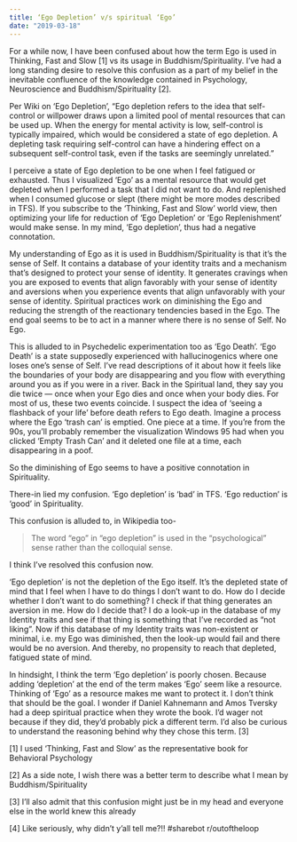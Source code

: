 ```yaml
---
title: ‘Ego Depletion’ v/s spiritual ‘Ego’
date: "2019-03-18"
---
```


For a while now, I have been confused about how the term Ego is used in Thinking, Fast and Slow [1] vs its usage in Buddhism/Spirituality. I’ve had a long standing desire to resolve this confusion as a part of my belief in the inevitable confluence of the knowledge contained in Psychology, Neuroscience and Buddhism/Spirituality [2].

Per Wiki on ‘Ego Depletion’, “Ego depletion refers to the idea that self-control or willpower draws upon a limited pool of mental resources that can be used up. When the energy for mental activity is low, self-control is typically impaired, which would be considered a state of ego depletion. A depleting task requiring self-control can have a hindering effect on a subsequent self-control task, even if the tasks are seemingly unrelated.”

I perceive a state of Ego depletion to be one when I feel fatigued or exhausted. Thus I visualized ‘Ego’ as a mental resource that would get depleted when I performed a task that I did not want to do. And replenished when I consumed glucose or slept (there might be more modes described in TFS). If you subscribe to the ‘Thinking, Fast and Slow’ world view, then optimizing your life for reduction of ‘Ego Depletion’ or ‘Ego Replenishment’ would make sense. In my mind, ‘Ego depletion’, thus had a negative connotation.

My understanding of Ego as it is used in Buddhism/Spirituality is that it’s the sense of Self. It contains a database of your identity traits and a mechanism that’s designed to protect your sense of identity. It generates cravings when you are exposed to events that align favorably with your sense of identity and aversions when you experience events that align unfavorably with your sense of identity. Spiritual practices work on diminishing the Ego and reducing the strength of the reactionary tendencies based in the Ego. The end goal seems to be to act in a manner where there is no sense of Self. No Ego.

This is alluded to in Psychedelic experimentation too as ‘Ego Death’. ‘Ego Death’ is a state supposedly experienced with hallucinogenics where one loses one’s sense of Self. I’ve read descriptions of it about how it feels like the boundaries of your body are disappearing and you flow with everything around you as if you were in a river. Back in the Spiritual land, they say you die twice — once when your Ego dies and once when your body dies. For most of us, these two events coincide. I suspect the idea of ‘seeing a flashback of your life’ before death refers to Ego death. Imagine a process where the Ego ‘trash can’ is emptied. One piece at a time. If you’re from the 90s, you’ll probably remember the visualization Windows 95 had when you clicked ‘Empty Trash Can’ and it deleted one file at a time, each disappearing in a poof.

So the diminishing of Ego seems to have a positive connotation in Spirituality.

There-in lied my confusion. ‘Ego depletion’ is ‘bad’ in TFS. ‘Ego reduction’ is ‘good’ in Spirituality.

This confusion is alluded to, in Wikipedia too-

> The word “ego” in “ego depletion” is used in the “psychological” sense rather than the colloquial sense.

I think I’ve resolved this confusion now.

‘Ego depletion’ is not the depletion of the Ego itself. It’s the depleted state of mind that I feel when I have to do things I don’t want to do. How do I decide whether I don’t want to do something? I check if that thing generates an aversion in me. How do I decide that? I do a look-up in the database of my Identity traits and see if that thing is something that I’ve recorded as “not liking”. Now if this database of my Identity traits was non-existent or minimal, i.e. my Ego was diminished, then the look-up would fail and there would be no aversion. And thereby, no propensity to reach that depleted, fatigued state of mind.

In hindsight, I think the term ‘Ego depletion’ is poorly chosen. Because adding ‘depletion’ at the end of the term makes ‘Ego’ seem like a resource. Thinking of ‘Ego’ as a resource makes me want to protect it. I don’t think that should be the goal. I wonder if Daniel Kahnemann and Amos Tversky had a deep spiritual practice when they wrote the book. I’d wager not because if they did, they’d probably pick a different term. I’d also be curious to understand the reasoning behind why they chose this term. [3]

[1] I used ‘Thinking, Fast and Slow’ as the representative book for Behavioral Psychology

[2] As a side note, I wish there was a better term to describe what I mean by Buddhism/Spirituality

[3] I’ll also admit that this confusion might just be in my head and everyone else in the world knew this already

[4] Like seriously, why didn’t y’all tell me?!! #sharebot r/outoftheloop
